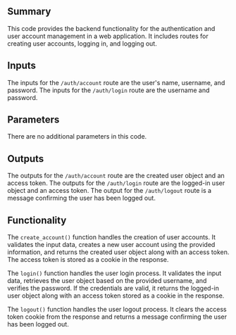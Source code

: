 ## Summary
This code provides the backend functionality for the authentication and user account management in a web application. It includes routes for creating user accounts, logging in, and logging out.

## Inputs
The inputs for the `/auth/account` route are the user's name, username, and password. The inputs for the `/auth/login` route are the username and password.

## Parameters
There are no additional parameters in this code.

## Outputs
The outputs for the `/auth/account` route are the created user object and an access token. The outputs for the `/auth/login` route are the logged-in user object and an access token. The output for the `/auth/logout` route is a message confirming the user has been logged out.

## Functionality
The `create_account()` function handles the creation of user accounts. It validates the input data, creates a new user account using the provided information, and returns the created user object along with an access token. The access token is stored as a cookie in the response.

The `login()` function handles the user login process. It validates the input data, retrieves the user object based on the provided username, and verifies the password. If the credentials are valid, it returns the logged-in user object along with an access token stored as a cookie in the response.

The `logout()` function handles the user logout process. It clears the access token cookie from the response and returns a message confirming the user has been logged out.